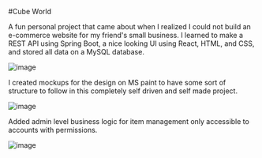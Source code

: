 #Cube World

A fun personal project that came about when I realized I could not build an e-commerce website for my friend's small business. I learned to make a REST API using Spring Boot, a nice looking UI using React, HTML, and CSS, and stored all data on a MySQL database.

![image](https://github.com/Mariano-Gongora/Cube-World-FrontEnd/assets/74140893/d2683b32-5f60-4764-aac6-c67ab38096db)


I created mockups for the design on MS paint to have some sort of structure to follow in this completely self driven and self made project.

![image](https://github.com/Mariano-Gongora/Cube-World-FrontEnd/assets/74140893/ae1008dd-7164-4fb1-b0dd-c625b2c477a0)


Added admin level business logic for item management only accessible to accounts with permissions.

![image](https://github.com/Mariano-Gongora/Cube-World-FrontEnd/assets/74140893/fd42ba4b-d68a-4796-8f7a-e5ec0341241b)
